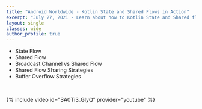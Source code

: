 ```yaml
---
title: "Android Worldwide - Kotlin State and Shared Flows in Action"
excerpt: "July 27, 2021 - Learn about how to Kotlin State and Shared flows."
layout: single
classes: wide
author_profile: true
---
```


- State Flow</br>
- Shared Flow</br>
- Broadcast Channel vs Shared Flow</br>
- Shared Flow Sharing Strategies</br>
- Buffer Overflow Strategies</br>

</br>

{% include video id="SA0Ti3_GlyQ" provider="youtube" %}

<script async class="speakerdeck-embed" data-id="f4c8ec9d37504089866df501b6593be8" data-ratio="1.77777777777778" src="//speakerdeck.com/assets/embed.js"></script>
